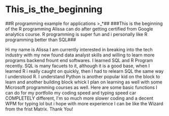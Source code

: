 # This_is_the_beginning
##R programming example for applications >_*##
###This is the beginning of the R programming Alissa can do after getting certified from Google analytics course. R programming is super fun and i personally like R programming better than SQL###
 
 Hi my name is Alissa I am currently interested in breaking into the tech industry with my new found data analyst skills and willing to learn more programs backend frount end softwares.
 I learned SQL and R Program recently. SQL is many facuets to it, although it is a good base, when I learned R i really caught on quickly, then I had to relearn SQL the same way I understood R. I understand Python is another popular kid on the block to learn and another building block whick I plan on learning as well with some Microsoft programming courses as well.
 Here are some basic functions I can do for my portfolio my coding speed and typing speed car COMPLETELY different, I'm so much more slower coding and a decent WPM for typing lol but i hope with more experience I can be like the Wizard from the frist Matrix.
 Thank You!
